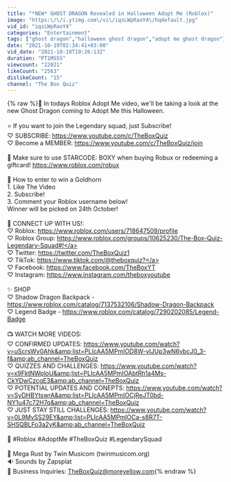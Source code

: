 ```yaml
---
title: "*NEW* GHOST DRAGON Revealed in Halloween Adopt Me (Roblox)"
image: "https:\/\/i.ytimg.com\/vi\/iqsLWpRaoY4\/hqdefault.jpg"
vid_id: "iqsLWpRaoY4"
categories: "Entertainment"
tags: ["ghost dragon","halloween ghost dragon","adopt me ghost dragon"]
date: "2021-10-19T02:34:41+03:00"
vid_date: "2021-10-18T19:26:13Z"
duration: "PT1M55S"
viewcount: "22021"
likeCount: "2563"
dislikeCount: "15"
channel: "The Box Quiz"
---
```

{% raw %}🎃 In todays Roblox Adopt Me video, we'll be taking a look at the new Ghost Dragon coming to Adopt Me this Halloween.<br /><br />⭐️ If you want to join the Legendary squad, just Subscribe!<br />♡ SUBSCRIBE: <a rel="nofollow" target="blank" href="https://www.youtube.com/c/TheBoxQuiz">https://www.youtube.com/c/TheBoxQuiz</a><br />♡ Become a MEMBER: <a rel="nofollow" target="blank" href="https://www.youtube.com/c/TheBoxQuiz/join">https://www.youtube.com/c/TheBoxQuiz/join</a><br /><br />🤩 Make sure to use STARCODE: BOXY when buying Robux or redeeming a giftcard! <a rel="nofollow" target="blank" href="https://www.roblox.com/robux">https://www.roblox.com/robux</a><br /><br />📯 How to enter to win a Goldhorn<br />1. Like The Video<br />2. Subscribe!<br />3. Comment your Roblox username below!<br />Winner will be picked on 24th October!<br /><br />💜 CONNECT UP WITH US!:<br />♡ Roblox: <a rel="nofollow" target="blank" href="https://www.roblox.com/users/718647509/profile">https://www.roblox.com/users/718647509/profile</a><br />♡ Roblox Group: <a rel="nofollow" target="blank" href="https://www.roblox.com/groups/10625230/The-Box-Quiz-Legendary-Squad#!">https://www.roblox.com/groups/10625230/The-Box-Quiz-Legendary-Squad#!</a><br />♡ Twitter: <a rel="nofollow" target="blank" href="https://twitter.com/TheBoxQuiz1">https://twitter.com/TheBoxQuiz1</a><br />♡ TikTok: <a rel="nofollow" target="blank" href="https://www.tiktok.com/@theboxquiz?">https://www.tiktok.com/@theboxquiz?</a><br />♡ Facebook: <a rel="nofollow" target="blank" href="https://www.facebook.com/TheBoxYT">https://www.facebook.com/TheBoxYT</a><br />♡ Instagram: <a rel="nofollow" target="blank" href="https://www.instagram.com/theboxyoutube">https://www.instagram.com/theboxyoutube</a><br /><br />✨ SHOP<br />♡ Shadow Dragon Backpack - <a rel="nofollow" target="blank" href="https://www.roblox.com/catalog/7137532106/Shadow-Dragon-Backpack">https://www.roblox.com/catalog/7137532106/Shadow-Dragon-Backpack</a><br />♡ Legend Badge - <a rel="nofollow" target="blank" href="https://www.roblox.com/catalog/7290202085/Legend-Badge">https://www.roblox.com/catalog/7290202085/Legend-Badge</a><br /><br />📺 WATCH MORE VIDEOS:<br />♡ CONFIRMED UPDATES: <a rel="nofollow" target="blank" href="https://www.youtube.com/watch?v=uScrsWy0Ahk&amp;list=PLIcAA5MPmIOD8W-vIJUp3wN6vbcJ0_3-f&amp;ab_channel=TheBoxQuiz">https://www.youtube.com/watch?v=uScrsWy0Ahk&amp;list=PLIcAA5MPmIOD8W-vIJUp3wN6vbcJ0_3-f&amp;ab_channel=TheBoxQuiz</a><br />♡ QUIZZES AND CHALLENGES: <a rel="nofollow" target="blank" href="https://www.youtube.com/watch?v=x9FktNWploU&amp;list=PLIcAA5MPmIOAbtRh1a4Ms-CkYDwCzcgE3&amp;ab_channel=TheBoxQuiz">https://www.youtube.com/watch?v=x9FktNWploU&amp;list=PLIcAA5MPmIOAbtRh1a4Ms-CkYDwCzcgE3&amp;ab_channel=TheBoxQuiz</a><br />♡ POTENTIAL UPDATES AND CONEPTS: <a rel="nofollow" target="blank" href="https://www.youtube.com/watch?v=SyDHBYtswrA&amp;list=PLIcAA5MPmIOCjReJT0bd-NY1u47c72H7q&amp;ab_channel=TheBoxQuiz">https://www.youtube.com/watch?v=SyDHBYtswrA&amp;list=PLIcAA5MPmIOCjReJT0bd-NY1u47c72H7q&amp;ab_channel=TheBoxQuiz</a><br />♡ JUST STAY STILL CHALLENGES: <a rel="nofollow" target="blank" href="https://www.youtube.com/watch?v=0L9MvSS29EY&amp;list=PLIcAA5MPmIOCa-s8R7T-SHSQBLFo3a2yK&amp;ab_channel=TheBoxQuiz">https://www.youtube.com/watch?v=0L9MvSS29EY&amp;list=PLIcAA5MPmIOCa-s8R7T-SHSQBLFo3a2yK&amp;ab_channel=TheBoxQuiz</a><br /><br />🌈 #Roblox #AdoptMe #TheBoxQuiz #LegendarySquad<br /><br />🎵 Mega Rust by Twin Musicom (twinmusicom.org)<br />🔉 Sounds by Zapsplat<br />💌 Business Inquiries: TheBoxQuiz@moreyellow.com{% endraw %}
